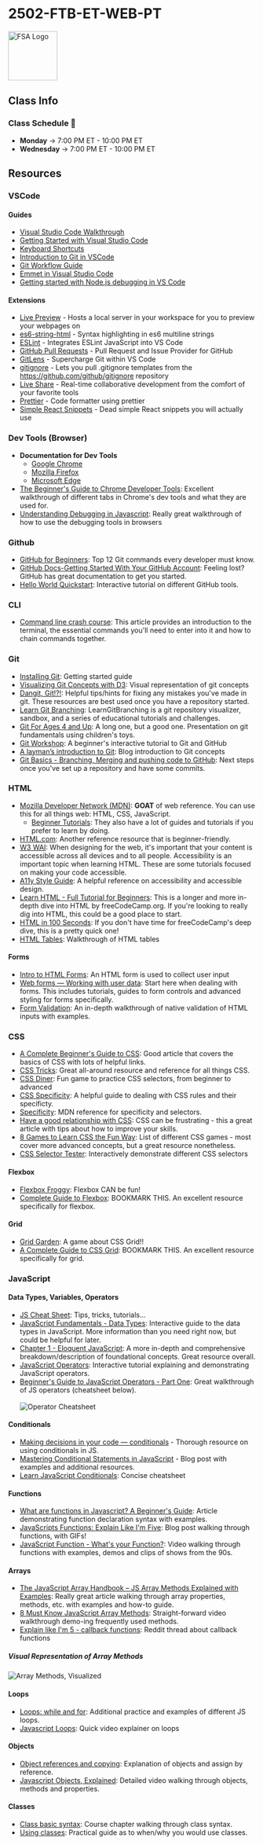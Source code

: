 # 2502-FTB-ET-WEB-PT

<img src="images/fullstack-academy-logo-full-color-rgb.svg" alt="FSA Logo" width="100"/>

## Class Info

### Class Schedule :calendar:

- **Monday** &rarr; 7:00 PM ET - 10:00 PM ET
- **Wednesday** &rarr; 7:00 PM ET - 10:00 PM ET

## Resources

### VSCode

#### Guides

- [Visual Studio Code Walkthrough](https://adamtheautomator.com/visual-studio-code-tutorial/)
- [Getting Started with Visual Studio Code](https://code.visualstudio.com/docs/introvideos/basics)
- [Keyboard Shortcuts](https://code.visualstudio.com/docs/getstarted/keybindings#_keyboard-shortcuts-reference)
- [Introduction to Git in VSCode](https://code.visualstudio.com/docs/sourcecontrol/intro-to-git)
- [Git Workflow Guide](https://docs.google.com/document/d/1DYeauIQ90KMdWK8n3UeOyQzUa14dQE5kuf71AOMZFWo/edit?usp=sharing)
- [Emmet in Visual Studio Code](https://code.visualstudio.com/docs/editor/emmet)
- [Getting started with Node.js debugging in VS Code](https://www.youtube.com/watch?v=2oFKNL7vYV8)

#### Extensions

- [Live Preview](https://marketplace.visualstudio.com/items?itemName=ms-vscode.live-server) - Hosts a local server in your workspace for you to preview your webpages on
- [es6-string-html](https://marketplace.visualstudio.com/items?itemName=Tobermory.es6-string-html) - Syntax highlighting in es6 multiline strings
- [ESLint](https://marketplace.visualstudio.com/items?itemName=dbaeumer.vscode-eslint) - Integrates ESLint JavaScript into VS Code
- [GitHub Pull Requests](https://marketplace.visualstudio.com/items?itemName=GitHub.vscode-pull-request-github) - Pull Request and Issue Provider for GitHub
- [GitLens](https://marketplace.visualstudio.com/items?itemName=eamodio.gitlens) - Supercharge Git within VS Code
- [gitignore](https://marketplace.visualstudio.com/items?itemName=codezombiech.gitignore) - Lets you pull .gitignore templates from the <https://github.com/github/gitignore> repository
- [Live Share](https://marketplace.visualstudio.com/items?itemName=MS-vsliveshare.vsliveshare) - Real-time collaborative development from the comfort of your favorite tools
- [Prettier](https://marketplace.visualstudio.com/items?itemName=esbenp.prettier-vscode) - Code formatter using prettier
- [Simple React Snippets](https://marketplace.visualstudio.com/items?itemName=burkeholland.simple-react-snippets) - Dead simple React snippets you will actually use

### Dev Tools (Browser)

- **Documentation for Dev Tools**
  - [Google Chrome](https://developer.chrome.com/docs/devtools)
  - [Mozilla Firefox](https://firefox-source-docs.mozilla.org/devtools-user/)
  - [Microsoft Edge](https://learn.microsoft.com/en-us/microsoft-edge/devtools-guide-chromium/overview)
- [The Beginner's Guide to Chrome Developer Tools](https://nira.com/chrome-developer-tools/): Excellent walkthrough of different tabs in Chrome's dev tools and what they are used for.
- [Understanding Debugging in Javascript](https://webreference.com/javascript/basics/debugging/): Really great walkthrough of how to use the debugging tools in browsers
<!-- - [React Developer Tools](https://chromewebstore.google.com/detail/react-developer-tools/fmkadmapgofadopljbjfkapdkoienihi?hl=en): An essential tool for debugging React applications -->

### Github

- [GitHub for Beginners](https://github.blog/developer-skills/github/top-12-git-commands-every-developer-must-know/): Top 12 Git commands every developer must know.
- [GitHub Docs-Getting Started With Your GitHub Account](https://docs.github.com/en/get-started/onboarding/getting-started-with-your-github-account): Feeling lost? GitHub has great documentation to get you started.
- [Hello World Quickstart](https://docs.github.com/en/get-started/quickstart/hello-world): Interactive tutorial on different GitHub tools.

### CLI

- [Command line crash course](https://developer.mozilla.org/en-US/docs/Learn_web_development/Getting_started/Environment_setup/Command_line): This article provides an introduction to the terminal, the essential commands you'll need to enter into it and how to chain commands together.

### Git

- [Installing Git](https://git-scm.com/book/en/v2/Getting-Started-Installing-Git): Getting started guide
- [Visualizing Git Concepts with D3](https://onlywei.github.io/explain-git-with-d3/): Visual representation of git concepts
- [Dangit, Git!?!](https://dangitgit.com/en): Helpful tips/hints for fixing any mistakes you've made in git. These resources are best used once you have a repository started.
- [Learn Git Branching](https://learngitbranching.js.org/): LearnGitBranching is a git repository visualizer, sandbox, and a series of educational tutorials and challenges.
- [Git For Ages 4 and Up](https://www.youtube.com/watch?v=1ffBJ4sVUb4&t=125s): A long one, but a good one. Presentation on git fundamentals using children's toys.
- [Git Workshop](https://github.com/kuahyeow/git-workshop): A beginner's interactive tutorial to Git and GitHub
- [A layman’s introduction to Git](https://webtuu.com/blog/04/a-laymans-introduction-to-git): Blog introduction to Git concepts
- [Git Basics - Branching, Merging and pushing code to GitHub](https://webtuu.com/blog/04/git-basics-branching-merging-push-to-github): Next steps once you've set up a repository and have some commits.

### HTML

- [Mozilla Developer Network (MDN)](https://developer.mozilla.org/en-US/docs/Web/HTML): **GOAT** of web reference. You can use this for all things web: HTML, CSS, JavaScript.
  - [Beginner Tutorials](https://developer.mozilla.org/en-US/docs/Web/HTML#beginners_tutorials): They also have a lot of guides and tutorials if you prefer to learn by doing.
- [HTML.com](https://html.com/): Another reference resource that is beginner-friendly.
- [W3 WAI](https://www.w3.org/WAI/tutorials/): When designing for the web, it's important that your content is accessible across all devices and to all people. Accessibility is an important topic when learning HTML. These are some tutorials focused on making your code accessible.
- [A11y Style Guide](https://a11y-style-guide.com/style-guide/section-resources.html): A helpful reference on accessibility and accessible design.
- [Learn HTML - Full Tutorial for Beginners](https://www.youtube.com/watch?v=kUMe1FH4CHE): This is a longer and more in-depth dive into HTML by freeCodeCamp.org. If you're looking to really dig into HTML, this could be a good place to start.
- [HTML in 100 Seconds](https://www.youtube.com/watch?v=ok-plXXHlWw): If you don't have time for freeCodeCamp's deep dive, this is a pretty quick one!
- [HTML Tables](https://www.codecademy.com/resources/docs/html/tables): Walkthrough of HTML tables

#### Forms

- [Intro to HTML Forms](https://www.w3schools.com/html/html_forms.asp): An HTML form is used to collect user input
- [Web forms — Working with user data](https://developer.mozilla.org/en-US/docs/Learn/Forms): Start here when dealing with forms. This includes tutorials, guides to form controls and advanced styling for forms specifically.
- [Form Validation](https://www.theodinproject.com/lessons/node-path-intermediate-html-and-css-form-validation): An in-depth walkthrough of native validation of HTML inputs with examples.

### CSS

- [A Complete Beginner's Guide to CSS](https://welearncode.com/beginners-guide-css/): Good article that covers the basics of CSS with lots of helpful links.
- [CSS Tricks](https://css-tricks.com/): Great all-around resource and reference for all things CSS.
- [CSS Diner](https://flukeout.github.io/): Fun game to practice CSS selectors, from beginner to advanced
- [CSS Specificity](https://dev.to/emmabostian/css-specificity-1kca): A helpful guide to dealing with CSS rules and their specificty.
- [Specificity](https://developer.mozilla.org/en-US/docs/Web/CSS/Specificity#tips_for_handling_specificity_headaches): MDN reference for specificity and selectors.
- [Have a good relationship with CSS](https://dev.to/sarah_chima/having-a-good-relationship-with-css-f1e): CSS can be frustrating - this a great article with tips about how to improve your skills.
- [8 Games to Learn CSS the Fun Way](https://dev.to/devmount/8-games-to-learn-css-the-fun-way-4e0f): List of different CSS games - most cover more advanced concepts, but a great resource nonetheless.
- [CSS Selector Tester](https://www.w3schools.com/cssref/trysel.php): Interactively demonstrate different CSS selectors

#### Flexbox

- [Flexbox Froggy](https://flexboxfroggy.com/): Flexbox CAN be fun!
- [Complete Guide to Flexbox](https://css-tricks.com/snippets/css/a-guide-to-flexbox/): BOOKMARK THIS. An excellent resource specifically for flexbox.

#### Grid

- [Grid Garden](https://cssgridgarden.com/): A game about CSS Grid!!
- [A Complete Guide to CSS Grid](https://css-tricks.com/snippets/css/complete-guide-grid/): BOOKMARK THIS. An excellent resource specifically for grid.

### JavaScript

#### Data Types, Variables, Operators

- [JS Cheat Sheet](https://htmlcheatsheet.com/js/): Tips, tricks, tutorials…
- [JavaScript Fundamentals - Data Types](https://javascript.info/types): Interactive guide to the data types in JavaScript. More information than you need right now, but could be helpful for later.
- [Chapter 1 - Eloquent JavaScript](https://eloquentjavascript.net/01_values.html): A more in-depth and comprehensive breakdown/description of foundational concepts. Great resource overall.
- [JavaScript Operators](https://www.freecodecamp.org/news/javascript-operators/): Interactive tutorial explaining and demonstrating JavaScript operators.
- [Beginner's Guide to JavaScript Operators - Part One](https://dasha.ai/en-us/blog/beginners-guide-js-operators-part-1): Great walkthrough of JS operators (cheatsheet below).<br />  
  ![Operator Cheatsheet](/images/operator-cheatsheet.png)

#### Conditionals

- [Making decisions in your code — conditionals](https://developer.mozilla.org/en-US/docs/Learn/JavaScript/Building_blocks/conditionals) - Thorough resource on using conditionals in JS.
- [Mastering Conditional Statements in JavaScript](https://medium.com/@rabailzaheer/mastering-conditional-statements-in-javascript-e01df15e09f) - Blog post with examples and additional resources.
- [Learn JavaScript Conditionals](https://www.codecademy.com/learn/game-dev-learn-javascript-basics/modules/game-dev-learn-javascript-conditionals/cheatsheet): Concise cheatsheet

#### Functions

- [What are functions in Javascript? A Beginner's Guide](https://www.freecodecamp.org/news/what-are-functions-in-javascript-a-beginners-guide/): Article demonstrating function declaration syntax with examples.
- [JavaScripts Functions: Explain Like I'm Five](https://dev.to/sumusiriwardana/javascript-functions-explain-like-i-m-five-5009): Blog post walking through functions, with GIFs!
- [JavaScript Function - What's your Function?](https://www.youtube.com/watch?v=gigtS_5KOqo): Video walking through functions with examples, demos and clips of shows from the 90s.

#### Arrays

- [The JavaScript Array Handbook – JS Array Methods Explained with Examples](https://www.freecodecamp.org/news/the-javascript-array-handbook/): Really great article walking through array properties, methods, etc. with examples and how-to guide.
- [8 Must Know JavaScript Array Methods](https://www.youtube.com/watch?v=R8rmfD9Y5-c): Straight-forward video walkthrough demo-ing frequently used methods.
- [Explain like I'm 5 - callback functions](https://www.reddit.com/r/learnjavascript/comments/o503on/explain_to_me_like_im_a_5_year_old_callback/): Reddit thread about callback functions

##### Visual Representation of Array Methods

![Array Methods, Visualized](https://scandiweb.com/blog/wp-content/uploads/2021/09/array-prototype-cheat-sheet-.jpeg)

#### Loops

- [Loops: while and for](https://javascript.info/while-for): Additional practice and examples of different JS loops.
- [Javascript Loops](https://www.youtube.com/watch?v=s9wW2PpJsmQ): Quick video explainer on loops

#### Objects

- [Object references and copying](https://javascript.info/object-copy): Explanation of objects and assign by reference.
- [Javascript Objects, Explained](https://www.youtube.com/watch?v=rLPwCAqyCAE): Detailed video walking through objects, methods and properties.

#### Classes

- [Class basic syntax](https://javascript.info/class): Course chapter walking through class syntax.
- [Using classes](https://developer.mozilla.org/en-US/docs/Web/JavaScript/Guide/Using_classes): Practical guide as to when/why you would use classes.

<!-- #### DOM (Document Object Model)

- [Introduction to the DOM](https://developer.mozilla.org/en-US/docs/Web/API/Document_Object_Model/Introduction): MDN article that provides a great foundation for understanding the DOM.
- [The DOM Explained for Beginners](https://www.freecodecamp.org/news/dom-explained-everything-you-need-to-know-about-the-document-object-model/): Great walkthrough of DOM methods and what they do. -->

<!-- ##### Event Listeners

- [Introduction to Events](https://javascript.info/events): Really great tutorial with diagrams and exercises for practice. -->

<!-- #### Routing

- [Single Page Routing Using Hash or URL](https://thedevdrawer.medium.com/single-page-application-routing-using-hash-or-url-d6d1e2adcde): Article and video tutorial with detailed code explaining the differences.
- [How to use window.hashchange event to implement routing in Vanilla Javascript](https://prahladyeri.github.io/blog/2020/08/how-to-use-windowhashchange-event-to-implement-routing-in-vanilla-javascript.html): Short and sweet article walking through usage of hash router. -->

<!-- #### Async programming

- [What the heck is the event loop?](http://latentflip.com/loupe/?code=JC5vbignYnV0dG9uJywgJ2NsaWNrJywgZnVuY3Rpb24gb25DbGljaygpIHsKICAgIHNldFRpbWVvdXQoZnVuY3Rpb24gdGltZXIoKSB7CiAgICAgICAgY29uc29sZS5sb2coJ1lvdSBjbGlja2VkIHRoZSBidXR0b24hJyk7ICAgIAogICAgfSwgMjAwMCk7Cn0pOwoKY29uc29sZS5sb2coIkhpISIpOwoKc2V0VGltZW91dChmdW5jdGlvbiB0aW1lb3V0KCkgewogICAgY29uc29sZS5sb2coIkNsaWNrIHRoZSBidXR0b24hIik7Cn0sIDUwMDApOwoKY29uc29sZS5sb2coIldlbGNvbWUgdG8gbG91cGUuIik7!!!PGJ1dHRvbj5DbGljayBtZSE8L2J1dHRvbj4%3D): Fantastic video that walks through the JS event loop without jargon and provides a nice visualization tool to better understand asynchronous code. Great introduction.
- [The Async/Await Episode](https://www.youtube.com/watch?v=vn3tm0quoqE&t=170s): Fireship walkthrough of async programming. More granular and technical than the above video, but a great resource once you have some experience under your belt.
- [Demystifying JavaScript Promises - A New Way to Learn](https://blog.greenroots.info/series/javascript-promises): Really comprehensive series all about JS promises, understanding them and using them. -->

<!-- #### APIs

- [What is REST?](https://www.codecademy.com/article/what-is-rest): Really clear walkthrough of what REST principles are and why they matter.
- [What is an API?](https://www.postman.com/what-is-an-api/): Great high-level walkthrough of different kinds of APIs, what they are used for, and real-world examples.
- [HTTP Cats](https://http.cat/): If you are a visual learner who learns best through cat photos, then this is the resource for you.
- [RESTful API Design: nouns are good, verbs are bad](https://cloud.google.com/blog/products/api-management/restful-api-design-nouns-are-good-verbs-are-bad): Oldie but a goodie explaining naming practices for RESTful design. -->

<!-- #### React

- [React Documentation](https://react.dev/): The source for all things React. There's tutorials, examples, blogs. If you are stuck, this is the place to start.
- [Vite Documentation](https://vitejs.dev/): We are using the Vite package to quickly set up our React dev environment. These will help troubleshoot issues specific to running and building the app.
- [React Tutorial](https://react-tutorial.app/): Cool app that allows you to practice JS and React concepts in the browser. -->

<!-- ##### React-Redux, Redux Toolkit, RTKQuery

- [React-Redux Toolkit Tutorials](https://www.youtube.com/playlist?list=PL0Zuz27SZ-6M1J5I1w2-uZx36Qp6qhjKo): A whole PLAYLIST of React-Redux tutorials, including RTK Query.
- [Redux in 100 Seconds](https://www.youtube.com/watch?v=_shA5Xwe8_4): Short explainer video for Redux. If you aren't a fan of Redux, the comments here are great.
- [RTK Query Overview](https://redux-toolkit.js.org/rtk-query/overview): Official docs for RTK Query with tutorial and other fun stuff. -->

<!-- ##### Styling and Component Libraries

- [Material UI](https://mui.com/material-ui/): Easy-to-use, popular library of React Components
- [Ant Design](https://ant.design/): Another great library for ready-to-go React components
- [React Bootstrap](https://react-bootstrap.netlify.app/): Popular library that's been around for a while. This is the React-specific library.
- [Tailwind CSS](https://tailwindcss.com/docs/installation): CSS library comprised of utlity classes. Some people love it, some hate it - up to you!
- [Sass](https://sass-lang.com/install/): The classic. A bit more of a bar to entry, but a great option.
- [Styled Components](https://styled-components.com/): A library for building your own MUI-like components from scratch. Compatible with most styling libraries. -->

<!-- ##### Testing

- [Vitest Tutorial](https://www.robinwieruch.de/vitest-react-testing-library/): Instructions for installing the Vitest library for testing. -->

<!-- #### Backend

Some general resources for RESTful API design and development.

- [Best practices for REST API design](https://stackoverflow.blog/2020/03/02/best-practices-for-rest-api-design/): Opinionated and thorough blog post about writing APIs
- [How to Use REST APIs](https://www.freecodecamp.org/news/how-to-use-rest-api/): freeCodeCamp resource for beginners -->

<!-- ##### Express

- [The Express + Node.js Handbook](https://www.freecodecamp.org/news/the-express-handbook/): VERY thorough handbook going through anything you'd want to do in Express. -->

<!-- ##### SQL

- [Select Star SQL](https://selectstarsql.com/): Comprehensive online interactive book for learning more advanced SQL.
- [SQL Murder Mystery](https://mystery.knightlab.com/): Once you've got your SQL legs, check out this fun game!
- [SQL in 100 seconds](https://www.youtube.com/watch?v=zsjvFFKOm3c): You know it, you love it- super fast video about SQL. -->

<!-- ##### Postgres

- [PostgreSQL in 100 seconds](https://www.youtube.com/watch?v=n2Fluyr3lbc): Quick video about postgres!
- [Postgres - Tutorials and Other Resources](https://www.postgresql.org/docs/online-resources/): postgres-approved resources to master pg! -->

<!-- ##### Prisma

- [Prisma in 100 seconds](https://www.youtube.com/watch?v=rLRIB6AF2Dg): Quick lil video about Prisma
- [What is an ORM?](https://www.freecodecamp.org/news/what-is-an-orm-the-meaning-of-object-relational-mapping-database-tools/): A general explainer of what an ORM is and how it works -->

<!-- ##### OAuth

- [OAuth 2 Simplified](https://aaronparecki.com/oauth-2-simplified/): blog post breaking down the OAuth documentation.
- [What is OAuth? A breakdown for beginners](https://nordicapis.com/oauth-a-breakdown-for-beginners/): Nordic API breakdown with diagrams. Great resource for API development.
- [An Illustrated Guide to OAuth and OpenID Connect](https://developer.okta.com/blog/2019/10/21/illustrated-guide-to-oauth-and-oidc): Cartoons! About auth! -->

